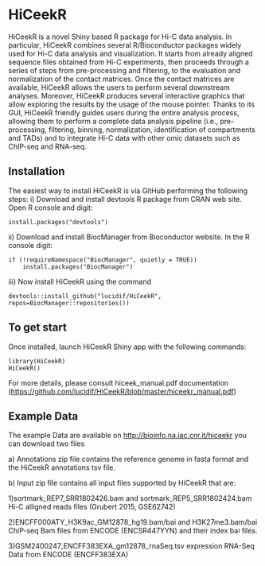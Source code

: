 # HiCeekR
HiCeekR is a novel Shiny based R package for Hi-C data analysis. In particular, HiCeekR
combines several R/Bioconductor packages widely used for Hi-C data analysis and visualization. It
starts from already aligned sequence files obtained from Hi-C experiments, then proceeds through a
series of steps from pre-processing and filtering, to the evaluation and normalization of the contact
matrices. Once the contact matrices are available, HiCeekR allows the users to perform several
downstream analyses. Moreover, HiCeekR produces several interactive graphics that allow exploring the
results by the usage of the mouse pointer.
Thanks to its GUI, HiCeekR friendly guides users during the entire analysis process, allowing them to
perform a complete data analysis pipeline (i.e., pre-processing, filtering, binning, normalization,
identification of compartments and TADs) and to integrate Hi-C data with other omic datasets such as
ChIP-seq and RNA-seq.

## Installation

The easiest way to install HiCeekR is via GitHub performing the following steps:
i) Download and install devtools R package from CRAN web site.
Open R console and digit:

````
install.packages("devtools")
````
ii) Download and install BiocManager from Bioconductor website.
In the R console digit: 

````
if (!requireNamespace("BiocManager", quietly = TRUE))
    install.packages("BiocManager")
````

iii) Now install HiCeekR using the command

````
devtools::install_github("lucidif/HiCeekR", repos=BiocManager::repositories())
````

## To get start

Once installed, launch HiCeekR Shiny app with the following commands:

````
library(HiCeekR)
HiCeekR()
````
For more details, please consult hiceek_manual.pdf documentation (https://github.com/lucidif/HiCeekR/blob/master/hiceekr_manual.pdf)

## Example Data

The example Data are available on http://bioinfo.na.iac.cnr.it/hiceekr 
you can download two files

a) Annotations zip file contains the reference genome in fasta format and the HiCeekR annotations tsv file.

b) Input zip file contains all input files supported by HiCeekR that are:

   1)sortmark_REP7_SRR1802426.bam and sortmark_REP5_SRR1802424.bam Hi-C alligned reads files (Grubert 2015, GSE62742)
    
   2)ENCFF000ATY_H3K9ac_GM12878_hg19.bam/bai and H3K27me3.bam/bai ChiP-seq Bam files from ENCODE (ENCSR447YYN) and their          index bai files.
    
   3)GSM2400247_ENCFF383EXA_gm12878_rnaSeq.tsv expression RNA-Seq Data from ENCODE (ENCFF383EXA)




